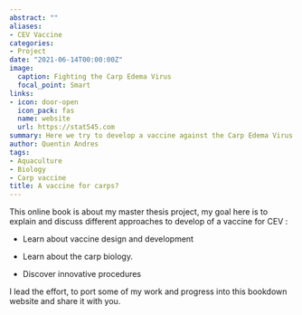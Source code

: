 ```yaml
---
abstract: ""
aliases:
- CEV Vaccine
categories:
- Project
date: "2021-06-14T00:00:00Z"
image:
  caption: Fighting the Carp Edema Virus
  focal_point: Smart
links:
- icon: door-open
  icon_pack: fas
  name: website
  url: https://stat545.com
summary: Here we try to develop a vaccine against the Carp Edema Virus
author: Quentin Andres
tags:
- Aquaculture
- Biology
- Carp vaccine
title: A vaccine for carps?
---
```


This online book is about my master thesis project, my goal here is to explain and discuss different approaches to develop of a vaccine for CEV :

+ Learn about vaccine design and development

+ Learn about the carp biology.

+ Discover innovative procedures 

I lead the effort, to port some of my work and progress into this bookdown website and share it with you.